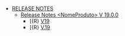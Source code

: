 * [RELEASE NOTES](manual-do-administrador/release-notes/README.md)
  * [Release Notes \<NomeProduto> V 19.0.0](manual-do-administrador/release-notes/release-notes-less-than-nomeproduto-greater-than-v-19.0.0/README.md)
    * [{R} [V19](manual-do-administrador/release-notes/release-notes-less-than-nomeproduto-greater-than-v-19.0.0/{R}-[V19.0.md)
    * [{R} [V.19](manual-do-administrador/release-notes/release-notes-less-than-nomeproduto-greater-than-v-19.0.0/{R}-[V.19.0.md)
